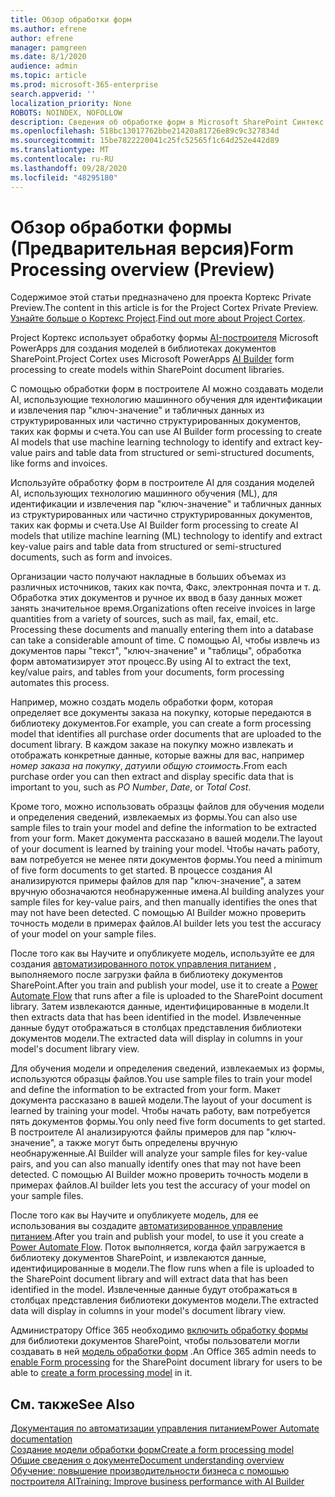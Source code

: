 ```yaml
---
title: Обзор обработки форм
ms.author: efrene
author: efrene
manager: pamgreen
ms.date: 8/1/2020
audience: admin
ms.topic: article
ms.prod: microsoft-365-enterprise
search.appverid: ''
localization_priority: None
ROBOTS: NOINDEX, NOFOLLOW
description: Сведения об обработке форм в Microsoft SharePoint Синтекс
ms.openlocfilehash: 518bc13017762bbe21420a81726e89c9c327834d
ms.sourcegitcommit: 15be7822220041c25fc52565f1c64d252e442d89
ms.translationtype: MT
ms.contentlocale: ru-RU
ms.lasthandoff: 09/28/2020
ms.locfileid: "48295180"
---
```

# <a name="form-processing-overview-preview"></a><span data-ttu-id="b39d1-103">Обзор обработки формы (Предварительная версия)</span><span class="sxs-lookup"><span data-stu-id="b39d1-103">Form Processing overview (Preview)</span></span>

<span data-ttu-id="b39d1-104">Содержимое этой статьи предназначено для проекта Кортекс Private Preview.</span><span class="sxs-lookup"><span data-stu-id="b39d1-104">The content in this article is for the Project Cortex Private Preview.</span></span> <span data-ttu-id="b39d1-105">[Узнайте больше о Кортекс Project](https://aka.ms/projectcortex).</span><span class="sxs-lookup"><span data-stu-id="b39d1-105">[Find out more about Project Cortex](https://aka.ms/projectcortex).</span></span>

<span data-ttu-id="b39d1-106">Project Кортекс использует обработку формы [AI-построителя](https://docs.microsoft.com/ai-builder/overview) Microsoft PowerApps для создания моделей в библиотеках документов SharePoint.</span><span class="sxs-lookup"><span data-stu-id="b39d1-106">Project Cortex uses Microsoft PowerApps [AI Builder](https://docs.microsoft.com/ai-builder/overview) form processing to create models within SharePoint document libraries.</span></span>

<span data-ttu-id="b39d1-107">С помощью обработки форм в построителе AI можно создавать модели AI, использующие технологию машинного обучения для идентификации и извлечения пар "ключ-значение" и табличных данных из структурированных или частично структурированных документов, таких как формы и счета.</span><span class="sxs-lookup"><span data-stu-id="b39d1-107">You can use AI Builder form processing to create AI models that use machine learning technology to identify and extract key-value pairs and table data from structured or semi-structured  documents, like forms and invoices.</span></span>

<span data-ttu-id="b39d1-108">Используйте обработку форм в построителе AI для создания моделей AI, использующих технологию машинного обучения (ML), для идентификации и извлечения пар "ключ-значение" и табличных данных из структурированных или частично структурированных документов, таких как формы и счета.</span><span class="sxs-lookup"><span data-stu-id="b39d1-108">Use AI Builder form processing to create AI models that utilize machine learning (ML) technology to identify and extract key-value pairs and table data from structured or semi-structured documents, such as form and invoices.</span></span>

<span data-ttu-id="b39d1-109">Организации часто получают накладные в больших объемах из различных источников, таких как почта, Факс, электронная почта и т. д. Обработка этих документов и ручное их ввод в базу данных может занять значительное время.</span><span class="sxs-lookup"><span data-stu-id="b39d1-109">Organizations often receive invoices in large quantities from a variety of sources, such as mail, fax, email, etc. Processing these documents and manually entering them into a database can take a considerable amount of time.</span></span> <span data-ttu-id="b39d1-110">С помощью AI, чтобы извлечь из документов пары "текст", "ключ-значение" и "таблицы", обработка форм автоматизирует этот процесс.</span><span class="sxs-lookup"><span data-stu-id="b39d1-110">By using AI to extract the text, key/value pairs, and tables from your documents, form processing automates this process.</span></span> 

<span data-ttu-id="b39d1-111">Например, можно создать модель обработки форм, которая определяет все документы заказа на покупку, которые передаются в библиотеку документов.</span><span class="sxs-lookup"><span data-stu-id="b39d1-111">For example, you can create a form processing model that identifies all purchase order documents that are uploaded to the document library.</span></span> <span data-ttu-id="b39d1-112">В каждом заказе на покупку можно извлекать и отображать конкретные данные, которые важны для вас, например *номер заказа на покупку*, *дату*или *общую стоимость*.</span><span class="sxs-lookup"><span data-stu-id="b39d1-112">From each purchase order you can then extract and display specific data that is important to you, such as *PO Number*, *Date*, or *Total Cost*.</span></span>

<span data-ttu-id="b39d1-113">Кроме того, можно использовать образцы файлов для обучения модели и определения сведений, извлекаемых из формы.</span><span class="sxs-lookup"><span data-stu-id="b39d1-113">You can also use sample files to train your model and define the information to be extracted from your form.</span></span> <span data-ttu-id="b39d1-114">Макет документа рассказано в вашей модели.</span><span class="sxs-lookup"><span data-stu-id="b39d1-114">The layout of your document is learned by training your model.</span></span> <span data-ttu-id="b39d1-115">Чтобы начать работу, вам потребуется не менее пяти документов формы.</span><span class="sxs-lookup"><span data-stu-id="b39d1-115">You need a minimum of five form documents to get started.</span></span> <span data-ttu-id="b39d1-116">В процессе создания AI анализируются примеры файлов для пар "ключ-значение", а затем вручную обозначаются необнаруженные имена.</span><span class="sxs-lookup"><span data-stu-id="b39d1-116">AI building analyzes your sample files for key-value pairs, and then manually identifies the ones that may not have been detected.</span></span>  <span data-ttu-id="b39d1-117">С помощью AI Builder можно проверить точность модели в примерах файлов.</span><span class="sxs-lookup"><span data-stu-id="b39d1-117">AI builder lets you test the accuracy of your model on your sample files.</span></span>

<span data-ttu-id="b39d1-118">После того как вы Научите и опубликуете модель, используйте ее для создания [автоматизированного поток управления питанием](https://docs.microsoft.com/power-automate/getting-started) , выполняемого после загрузки файла в библиотеку документов SharePoint.</span><span class="sxs-lookup"><span data-stu-id="b39d1-118">After you train and publish your model, use it to create a [Power Automate Flow](https://docs.microsoft.com/power-automate/getting-started) that runs after a file is uploaded to the SharePoint document library.</span></span> <span data-ttu-id="b39d1-119">Затем извлекаются данные, идентифицированные в модели.</span><span class="sxs-lookup"><span data-stu-id="b39d1-119">It then extracts data that has been identified in the model.</span></span> <span data-ttu-id="b39d1-120">Извлеченные данные будут отображаться в столбцах представления библиотеки документов модели.</span><span class="sxs-lookup"><span data-stu-id="b39d1-120">The extracted data will display in columns in your model's document library view.</span></span>

<span data-ttu-id="b39d1-121">Для обучения модели и определения сведений, извлекаемых из формы, используются образцы файлов.</span><span class="sxs-lookup"><span data-stu-id="b39d1-121">You use sample files to train your model and define the information to be extracted from your form.</span></span> <span data-ttu-id="b39d1-122">Макет документа рассказано в вашей модели.</span><span class="sxs-lookup"><span data-stu-id="b39d1-122">The layout of your document is learned by training your model.</span></span> <span data-ttu-id="b39d1-123">Чтобы начать работу, вам потребуется пять документов формы.</span><span class="sxs-lookup"><span data-stu-id="b39d1-123">You only need five form documents to get started.</span></span> <span data-ttu-id="b39d1-124">В построителе AI анализируются файлы примеров для пар "ключ-значение", а также могут быть определены вручную необнаруженные.</span><span class="sxs-lookup"><span data-stu-id="b39d1-124">AI Builder will analyze your sample files for key-value pairs, and you can also manually identify ones that may not have been detected.</span></span>  <span data-ttu-id="b39d1-125">С помощью AI Builder можно проверить точность модели в примерах файлов.</span><span class="sxs-lookup"><span data-stu-id="b39d1-125">AI builder lets you test the accuracy of your model on your sample files.</span></span>

<span data-ttu-id="b39d1-126">После того как вы Научите и опубликуете модель, для ее использования вы создадите [автоматизированное управление питанием](https://docs.microsoft.com/power-automate/getting-started).</span><span class="sxs-lookup"><span data-stu-id="b39d1-126">After you train and publish your model, to use it you create a [Power Automate Flow](https://docs.microsoft.com/power-automate/getting-started).</span></span> <span data-ttu-id="b39d1-127">Поток выполняется, когда файл загружается в библиотеку документов SharePoint, и извлекаются данные, идентифицированные в модели.</span><span class="sxs-lookup"><span data-stu-id="b39d1-127">The flow runs when a file is uploaded to the SharePoint document library and will extract data that has been identified in the model.</span></span> <span data-ttu-id="b39d1-128">Извлеченные данные будут отображаться в столбцах представления библиотеки документов модели.</span><span class="sxs-lookup"><span data-stu-id="b39d1-128">The extracted data will display in columns in your model's document library view.</span></span>

<span data-ttu-id="b39d1-129">Администратору Office 365 необходимо [включить обработку формы](https://docs.microsoft.com/microsoft-365/contentunderstanding/set-up-content-understanding#to-set-up-content-understanding) для библиотеки документов SharePoint, чтобы пользователи могли создавать в ней [модель обработки форм](create-a-form-processing-model.md) .</span><span class="sxs-lookup"><span data-stu-id="b39d1-129">An Office 365 admin needs to [enable Form processing](https://docs.microsoft.com/microsoft-365/contentunderstanding/set-up-content-understanding#to-set-up-content-understanding) for the SharePoint document library for users to be able to [create a form processing model](create-a-form-processing-model.md) in it.</span></span>

## <a name="see-also"></a><span data-ttu-id="b39d1-130">См. также</span><span class="sxs-lookup"><span data-stu-id="b39d1-130">See Also</span></span>
  
[<span data-ttu-id="b39d1-131">Документация по автоматизации управления питанием</span><span class="sxs-lookup"><span data-stu-id="b39d1-131">Power Automate documentation</span></span>](https://docs.microsoft.com/power-automate/)</br>
[<span data-ttu-id="b39d1-132">Создание модели обработки форм</span><span class="sxs-lookup"><span data-stu-id="b39d1-132">Create a form processing model</span></span>](create-a-form-processing-model.md)</br>
[<span data-ttu-id="b39d1-133">Общие сведения о документе</span><span class="sxs-lookup"><span data-stu-id="b39d1-133">Document understanding overview</span></span>](document-understanding-overview.md)</br>
[<span data-ttu-id="b39d1-134">Обучение: повышение производительности бизнеса с помощью построителя AI</span><span class="sxs-lookup"><span data-stu-id="b39d1-134">Training: Improve business performance with AI Builder</span></span>](https://docs.microsoft.com/learn/paths/improve-business-performance-ai-builder/?source=learn)</br>
